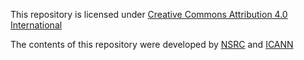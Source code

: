This repository is licensed under [Creative Commons Attribution 4.0 International](https://creativecommons.org/licenses/by/4.0)

The contents of this repository were developed by [NSRC](https://nsrc.org) and [ICANN](https://icann.org)


